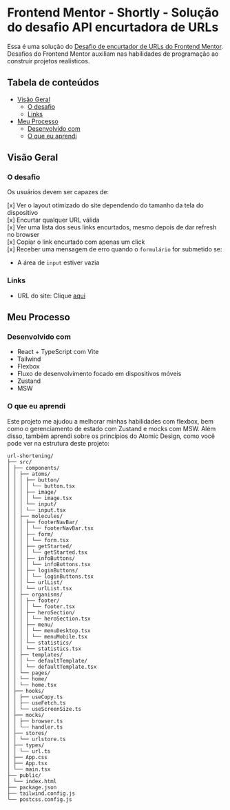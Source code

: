# Frontend Mentor - Shortly - Solução do desafio API encurtadora de URLs

Essa é uma solução do [Desafio de encurtador de URLs do Frontend Mentor](https://www.frontendmentor.io/challenges/url-shortening-api-landing-page-2ce3ob-G). Desafios do Frontend Mentor auxiliam nas habilidades de programação ao construir projetos realísticos.

## Tabela de conteúdos

- [Visão Geral](#visão-geral)
  - [O desafio](#o-desafio)
  - [Links](#links)
- [Meu Processo](#meu-processo)
  - [Desenvolvido com](#desenvolvido-com)
  - [O que eu aprendi](#o-que-eu-aprendi)

## Visão Geral

### O desafio

Os usuários devem ser capazes de:

[x] Ver o layout otimizado do site dependendo do tamanho da tela do dispositivo  
[x] Encurtar qualquer URL válida  
[x] Ver uma lista dos seus links encurtados, mesmo depois de dar refresh no browser  
[x] Copiar o link encurtado com apenas um click  
[x] Receber uma mensagem de erro quando o `formulário` for submetido se:
  - A área de  `input` estiver vazia

### Links

<!-- - URL da solução: Click [aqui](https://url-shortening-seven-ashy.vercel.app/) -->
- URL do site: Clique [aqui](https://url-shortening-seven-ashy.vercel.app/)

## Meu Processo

### Desenvolvido com

- React + TypeScript com Vite
- Tailwind
- Flexbox
- Fluxo de desenvolvimento focado em dispositivos móveis
- Zustand
- MSW

### O que eu aprendi

Este projeto me ajudou a melhorar minhas habilidades com flexbox, bem como o gerenciamento de estado com Zustand e mocks com MSW. Além disso, também aprendi sobre os princípios do Atomic Design, como você pode ver na estrutura deste projeto:

```plaintext
url-shortening/
├── src/
│ ├── components/
│ │ ├── atoms/
│ │ │ ├── button/
│ │ │ │ └── button.tsx
│ │ │ ├── image/
│ │ │ │ └── image.tsx
│ │ │ └── input/
│ │ │ └── input.tsx
│ │ ├── molecules/
│ │ │ ├── footerNavBar/
│ │ │ │ └── footerNavBar.tsx
│ │ │ ├── form/
│ │ │ │ └── form.tsx
│ │ │ ├── getStarted/
│ │ │ │ └── getStarted.tsx
│ │ │ ├── infoButtons/
│ │ │ │ └── infoButtons.tsx
│ │ │ ├── loginButtons/
│ │ │ │ └── loginButtons.tsx
│ │ │ └── urlList/
│ │ │ └── urlList.tsx
│ │ ├── organisms/
│ │ │ ├── footer/
│ │ │ │ └── footer.tsx
│ │ │ ├── heroSection/
│ │ │ │ └── heroSection.tsx
│ │ │ ├── menu/
│ │ │ │ └── menuDesktop.tsx
│ │ │ │ └── menuMobile.tsx
│ │ │ └── statistics/
│ │ │ └── statistics.tsx
│ │ ├── templates/
│ │ │ └── defaultTemplate/
│ │ │ └── defaultTemplate.tsx
│ │ └── pages/
│ │ └── home/
│ │ └── home.tsx
│ ├── hooks/
│ │ ├── useCopy.ts
│ │ ├── useFetch.ts
│ │ └── useScreenSize.ts
│ ├── mocks/
│ │ ├── browser.ts
│ │ └── handler.ts
│ ├── stores/
│ │ └── urlstore.ts
│ ├── types/
│ │ └── url.ts
│ ├── App.css
│ ├── App.tsx
│ └── main.tsx
├── public/
│ └── index.html
├── package.json
├── tailwind.config.js
└── postcss.config.js
```


